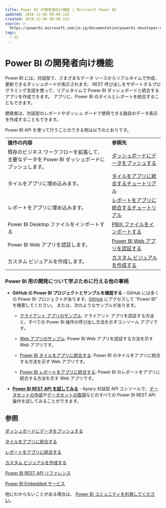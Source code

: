```yaml
---
title: Power BI の開発者向け機能 | Microsoft Power BI
updated: 2016-12-06 09:00:14Z
created: 2016-12-06 09:00:14Z
source: >-
  https://powerbi.microsoft.com/ja-jp/documentation/powerbi-developer-overview-of-power-bi-rest-api/
tags:
  - SI
---
```


# Power BI の開発者向け機能

Power BI には、対話型で、さまざまなデータ ソースからリアルタイムで作成、更新できるダッシュボードが表示されます。 REST 呼び出しをサポートするプログラミング言語を使って、リアルタイムで Power BI ダッシュボードと統合するアプリを作成できます。 アプリに、Power BI のタイルとレポートを統合することもできます。

開発者は、対話型のレポートやダッシュ ボードで使用できる独自のデータ表示を作成することもできます。

Power BI API を使って行うことのできる例は以下のとおりです。

|     |     |
| --- | --- |
| **操作の内容** | **参照先** |
| 既存のビジネス ワークフローを拡張して、主要なデータを Power BI ダッシュボードにプッシュします。 | [ダッシュボードにデータをプッシュする](https://powerbi.microsoft.com/ja-jp/documentation/powerbi-developer-walkthrough-push-data/) |
| タイルをアプリに埋め込みます。 | [タイルをアプリに統合するチュートリアル](https://powerbi.microsoft.com/ja-jp/documentation/powerbi-developer-integrate-tile/) |
| レポートをアプリに埋め込みます。 | [レポートをアプリに統合するチュートリアル](https://powerbi.microsoft.com/ja-jp/documentation/powerbi-developer-integrate-report/) |
| Power BI Desktop ファイルをインポートする | [PBIX ファイルをインポートする](https://msdn.microsoft.com/library/mt243837.aspx) |
| Power BI Web アプリを認証します。 | [Power BI Web アプリを認証する](https://powerbi.microsoft.com/ja-jp/documentation/powerbi-developer-authenticate-a-web-app/) |
| カスタム ビジュアルを作成します。 | [カスタム ビジュアルを作成する](https://powerbi.microsoft.com/ja-jp/documentation/powerbi-custom-visuals/) |

### Power BI 用の開発について学ぶために行える他の事柄

- **GitHub の Power BI プロジェクトとサンプルを確認する** - GitHub には多くの Power BI プロジェクトがあります。[GitHub](https://github.com/search?utf8=%E2%9C%93&q=Power+BI) にアクセスして "Power BI" を検索してください。 または、次のようなサンプルがあります。

    - [クライアント アプリのサンプル](https://msdn.microsoft.com/library/mt186159.aspx): クライアント アプリを認証する方法と、すべての Power BI 操作の呼び出し方法を示すコンソール アプリです。

    - [Web アプリのサンプル](https://msdn.microsoft.com/library/mt186158.aspx): Power BI Web アプリを認証する方法を示す Web アプリです。

    - [Power BI タイルをアプリに統合する](https://msdn.microsoft.com/library/mt576402.aspx): Power BI のタイルをアプリに統合する方法を示す Web アプリです。

    - [Power BI レポートをアプリに統合する](https://msdn.microsoft.com/library/mt631357.aspx): Power BI のレポートをアプリに統合する方法を示す Web アプリです。

- [**Power BI REST API を試してみる**](http://docs.powerbi.apiary.io/) - Apiary 対話型 API コンソールで、[データセットの作成](https://msdn.microsoft.com/library/mt203562.aspx)や[データセットの取得](https://msdn.microsoft.com/library/mt203567.aspx)などのすべての Power BI REST API 操作を試してみることができます。

## 参照

[ダッシュボードにデータをプッシュする](https://powerbi.microsoft.com/ja-jp/documentation/powerbi-developer-walkthrough-push-data/)

 [タイルをアプリに統合する](https://powerbi.microsoft.com/ja-jp/documentation/powerbi-developer-integrate-tile/)

 [レポートをアプリに統合する](https://powerbi.microsoft.com/ja-jp/documentation/powerbi-developer-integrate-report/)

 [カスタム ビジュアルを作成する](https://powerbi.microsoft.com/ja-jp/documentation/powerbi-custom-visuals-create-for-the-gallery/)

 [Power BI REST API リファレンス](https://msdn.microsoft.com/library/mt147898.aspx)

 [Power BI Embedded サービス](https://azure.microsoft.com/services/power-bi-embedded/)

他にわからないことがある場合は、 [Power BI コミュニティを利用してください](http://community.powerbi.com/)。